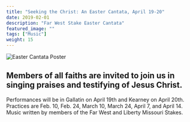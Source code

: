 ```yaml
---
title: "Seeking the Christ: An Easter Cantata, April 19-20"
date: 2019-02-01  
description: "Far West Stake Easter Cantata"
featured_image: ""
tags: ["Music"]
weight: 15
---
```


![Easter Cantata Poster](/images/posts/easter_cantata-optimized.png)

## Members of all faiths are invited to join us in singing praises and testifying of Jesus Christ. 

Performances will be in Gallatin on April 19th and Kearney on April 20th. Practices are Feb. 10, Feb. 24, March 10, March 24, April 7, and April 14. Music written by members of the Far West and Liberty Missouri Stakes.

